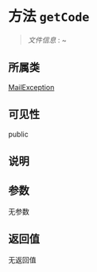 # 方法 `getCode`

> *文件信息* : ~

## 所属类 

[MailException](../MailException.md)

## 可见性

 public 

## 说明



## 参数


无参数


## 返回值

无返回值
